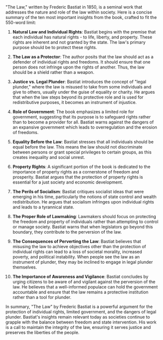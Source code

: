 "The Law," written by Frederic Bastiat in 1850, is a seminal work that addresses the nature and role of the law within society. Here is a concise summary of the ten most important insights from the book, crafted to fit the 550-word limit:

1. **Natural Law and Individual Rights**: Bastiat begins with the premise that each individual has natural rights - to life, liberty, and property. These rights are inherent and not granted by the state. The law's primary purpose should be to protect these rights.

2. **The Law as a Protector**: The author posits that the law should act as a defender of individual rights and freedoms. It should ensure that one person does not infringe upon the rights of another. Thus, the law should be a shield rather than a weapon.

3. **Justice vs. Legal Plunder**: Bastiat introduces the concept of "legal plunder," where the law is misused to take from some individuals and give to others, usually under the guise of equality or charity. He argues that when the law steps beyond its protective role and is used for redistributive purposes, it becomes an instrument of injustice.

4. **Role of Government**: The book emphasizes a limited role for government, suggesting that its purpose is to safeguard rights rather than to become a provider for all. Bastiat warns against the dangers of an expansive government which leads to overregulation and the erosion of freedoms.

5. **Equality Before the Law**: Bastiat stresses that all individuals should be equal before the law. This means the law should not discriminate between persons or grant special privileges to certain groups, as this creates inequality and social unrest.

6. **Property Rights**: A significant portion of the book is dedicated to the importance of property rights as a cornerstone of freedom and prosperity. Bastiat argues that the protection of property rights is essential for a just society and economic development.

7. **The Perils of Socialism**: Bastiat critiques socialist ideas that were emerging in his time, particularly the notions of state control and wealth redistribution. He argues that socialism infringes upon individual rights and leads to a tyrannical state.

8. **The Proper Role of Lawmaking**: Lawmakers should focus on protecting the freedom and property of individuals rather than attempting to control or manage society. Bastiat warns that when legislators go beyond this boundary, they contribute to the perversion of the law.

9. **The Consequences of Perverting the Law**: Bastiat believes that misusing the law to achieve objectives other than the protection of individual rights can lead to a loss of societal morality, increased poverty, and political instability. When people see the law as an instrument of plunder, they may be inclined to engage in legal plunder themselves.

10. **The Importance of Awareness and Vigilance**: Bastiat concludes by urging citizens to be aware of and vigilant against the perversion of the law. He believes that a well-informed populace can hold the government accountable and ensure that the law remains a protective institution rather than a tool for plunder.

In summary, "The Law" by Frederic Bastiat is a powerful argument for the protection of individual rights, limited government, and the dangers of legal plunder. Bastiat's insights remain relevant today as societies continue to grapple with the balance between freedom and state intervention. His work is a call to maintain the integrity of the law, ensuring it serves justice and preserves the liberties of the people.